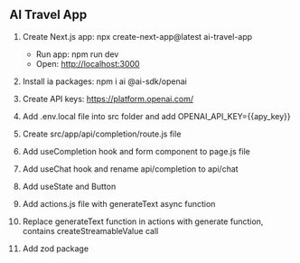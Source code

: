 
## AI Travel App

1. Create Next.js app: npx create-next-app@latest ai-travel-app
   - Run app: npm run dev
   - Open: [http://localhost:3000](http://localhost:3000)

2. Install ia packages: npm i ai @ai-sdk/openai
3. Create API keys: https://platform.openai.com/
4. Add .env.local file into src folder and add OPENAI_API_KEY={{apy_key}}
5. Create src/app/api/completion/route.js file
6. Add useCompletion hook and form component to page.js file
7. Add useChat hook and rename api/completion to api/chat
8. Add useState and Button
9. Add actions.js file with generateText async function
10. Replace generateText function in actions with generate function, contains createStreamableValue call
11. Add zod package

